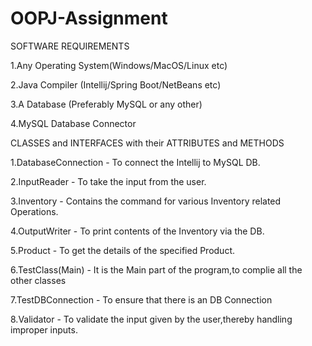 # OOPJ-Assignment

SOFTWARE REQUIREMENTS

1.Any Operating System(Windows/MacOS/Linux etc)

2.Java Compiler (Intellij/Spring Boot/NetBeans etc)

3.A Database (Preferably MySQL or any other)

4.MySQL Database Connector

CLASSES and INTERFACES with their ATTRIBUTES and METHODS

1.DatabaseConnection - 
  To connect the Intellij to MySQL DB.
  
2.InputReader - 
  To take the input from the user.

3.Inventory - 
  Contains the command for various Inventory related Operations.

4.OutputWriter - 
  To print contents of the Inventory via the DB.

5.Product - 
  To get the details of the specified Product.

6.TestClass(Main) - 
  It is the Main part of the program,to complie all the other classes

7.TestDBConnection - 
  To ensure that there is an DB Connection

8.Validator - 
  To validate the input given by the user,thereby handling improper inputs.



